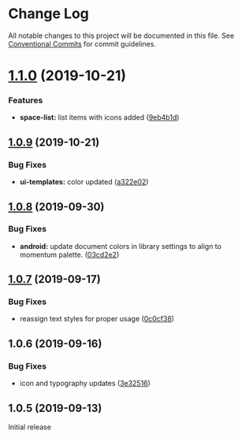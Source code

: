 # Change Log

All notable changes to this project will be documented in this file.
See [Conventional Commits](https://conventionalcommits.org) for commit guidelines.

# [1.1.0](https://github.com/momentum-design/momentum-design-kit/compare/@momentum-ui/android-sketch-kit@1.0.9...@momentum-ui/android-sketch-kit@1.1.0) (2019-10-21)


### Features

* **space-list:** list items with icons added ([9eb4b1d](https://github.com/momentum-design/momentum-design-kit/commit/9eb4b1d))





## [1.0.9](https://github.com/momentum-design/momentum-design-kit/compare/@momentum-ui/android-sketch-kit@1.0.8...@momentum-ui/android-sketch-kit@1.0.9) (2019-10-21)


### Bug Fixes

* **ui-templates:** color updated ([a322e02](https://github.com/momentum-design/momentum-design-kit/commit/a322e02))





## [1.0.8](https://github.com/momentum-design/momentum-design-kit/compare/@momentum-ui/android-sketch-kit@1.0.7...@momentum-ui/android-sketch-kit@1.0.8) (2019-09-30)


### Bug Fixes

* **android:** update document colors in library settings to align to momentum palette. ([03cd2e2](https://github.com/momentum-design/momentum-design-kit/commit/03cd2e2))





## [1.0.7](https://github.com/momentum-design/momentum-design-kit/compare/@momentum-ui/android-sketch-kit@1.0.6...@momentum-ui/android-sketch-kit@1.0.7) (2019-09-17)


### Bug Fixes

* reassign text styles for proper usage ([0c0cf38](https://github.com/momentum-design/momentum-design-kit/commit/0c0cf38))





## 1.0.6 (2019-09-16)


### Bug Fixes

* icon and typography updates ([3e32516](https://github.com/momentum-design/momentum-design-kit/commit/3e32516))





## 1.0.5 (2019-09-13)

Initial release
